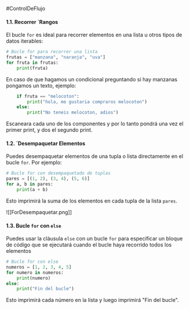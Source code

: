 #ControlDeFlujo 
#### 1.1. Recorrer `Rangos

El bucle `for` es ideal para recorrer elementos en una lista u otros tipos de datos iterables:

```python
# Bucle for para recorrer una lista
frutas = ["manzana", "naranja", "uva"]
for fruta in frutas:
    print(fruta)
```

En caso de que hagamos un condicional preguntando si hay manzanas pongamos un texto, ejemplo:

```python
    if fruta == "melocoton":
        print("hola, me gustaria compraros melocoton")
    else:
        print("No teneis melocoton, adios")
```

Escaneara cada uno de los componentes y por lo tanto pondrá una vez el primer print, y dos el segundo print.

#### 1.2. `Desempaquetar Elementos

Puedes desempaquetar elementos de una tupla o lista directamente en el bucle `for`. Por ejemplo:

```python
# Bucle for con desempaquetado de tuplas
pares = [(1, 2), (3, 4), (5, 6)]
for a, b in pares:
    print(a + b)
```

Esto imprimirá la suma de los elementos en cada tupla de la lista `pares`.

![[ForDesempaquetar.png]]
#### 1.3. Bucle `for` con `else`

Puedes usar la cláusula `else` con un bucle `for` para especificar un bloque de código que se ejecutará cuando el bucle haya recorrido todos los elementos

```python
# Bucle for con else
numeros = [1, 2, 3, 4, 5]
for numero in numeros:
    print(numero)
else:
    print("Fin del bucle")
```

Esto imprimirá cada número en la lista y luego imprimirá "Fin del bucle".

